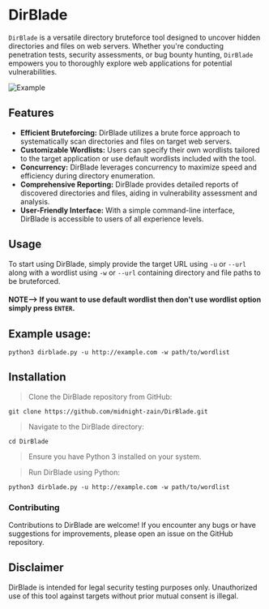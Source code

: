 # DirBlade
```DirBlade``` is a versatile directory bruteforce tool designed to uncover hidden directories and files on web servers. Whether you're conducting penetration tests, security assessments, or bug bounty hunting, ```DirBlade``` empowers you to thoroughly explore web applications for potential vulnerabilities.

![Example](https://github.com/midnight-zain/DirBlade/blob/main/example.png)

## Features
- **Efficient Bruteforcing:** DirBlade utilizes a brute force approach to systematically scan directories and files on target web servers.
- **Customizable Wordlists:** Users can specify their own wordlists tailored to the target application or use default wordlists included with the tool.
- **Concurrency:** DirBlade leverages concurrency to maximize speed and efficiency during directory enumeration.
- **Comprehensive Reporting:** DirBlade provides detailed reports of discovered directories and files, aiding in vulnerability assessment and analysis.
- **User-Friendly Interface:** With a simple command-line interface, DirBlade is accessible to users of all experience levels.
## Usage
To start using DirBlade, simply provide the target URL using ```-u``` or ```--url``` along with a wordlist using ```-w``` or ```--url``` containing directory and file paths to be bruteforced.
#### NOTE--> If you want to use default wordlist then don't use wordlist option simply press ```ENTER```.

## Example usage:
```
python3 dirblade.py -u http://example.com -w path/to/wordlist
```
## Installation
> Clone the DirBlade repository from GitHub:
```
git clone https://github.com/midnight-zain/DirBlade.git
```

> Navigate to the DirBlade directory:
```
cd DirBlade
```
> Ensure you have Python 3 installed on your system.

> Run DirBlade using Python:
```
python3 dirblade.py -u http://example.com -w path/to/wordlist
```
### Contributing
Contributions to DirBlade are welcome! If you encounter any bugs or have suggestions for improvements, please open an issue on the GitHub repository.

## Disclaimer
DirBlade is intended for legal security testing purposes only. Unauthorized use of this tool against targets without prior mutual consent is illegal.
